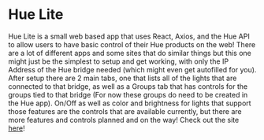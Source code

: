 # Hue Lite

Hue Lite is a small web based app that uses React, Axios, and the Hue API to allow users to have basic control of their Hue products on the web! There are a lot of different apps and some sites that do similar things but this one might just be the simplest to setup and get working, with only the IP Address of the Hue bridge needed (which might even get autofilled for you). After setup there are 2 main tabs, one that lists all of the lights that are connected to that bridge, as well as a Groups tab that has controls for the groups tied to that bridge (For now these groups do need to be created in the Hue app). On/Off as well as color and brightness for lights that support those features are the controls that are available currently, but there are more features and controls planned and on the way!
Check out the site [here](https://brandon205.github.io/hue-lights/)!
